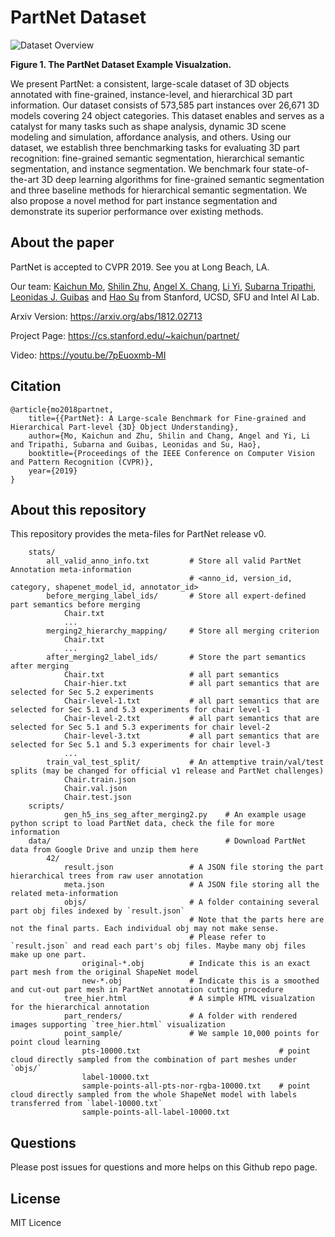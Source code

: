 # PartNet Dataset

![Dataset Overview](https://github.com/daerduoCarey/partnet_dataset/blob/master/images/data_visu.png)

**Figure 1. The PartNet Dataset Example Visualzation.**

We present PartNet: a consistent, large-scale dataset of 3D objects annotated with fine-grained, instance-level, and hierarchical 3D part information. Our dataset consists of 573,585 part instances over 26,671 3D models covering 24 object categories. This dataset enables and serves as a catalyst for many tasks such as shape analysis, dynamic 3D scene modeling and simulation, affordance analysis, and others. Using our dataset, we establish three benchmarking tasks for evaluating 3D part recognition: fine-grained semantic segmentation, hierarchical semantic segmentation, and instance segmentation. We benchmark four state-of-the-art 3D deep learning algorithms for fine-grained semantic segmentation and three baseline methods for hierarchical semantic segmentation. We also propose a novel method for part instance segmentation and demonstrate its superior performance over existing methods.

## About the paper

PartNet is accepted to CVPR 2019. See you at Long Beach, LA.

Our team: [Kaichun Mo](https://cs.stanford.edu/~kaichun), [Shilin Zhu](http://cseweb.ucsd.edu/~shz338/), [Angel X. Chang](https://angelxuanchang.github.io/), [Li Yi](https://cs.stanford.edu/~ericyi/), [Subarna Tripathi](https://subarnatripathi.github.io/), [Leonidas J. Guibas](https://geometry.stanford.edu/member/guibas/) and [Hao Su](http://cseweb.ucsd.edu/~haosu/) from Stanford, UCSD, SFU and Intel AI Lab.

Arxiv Version: https://arxiv.org/abs/1812.02713

Project Page: https://cs.stanford.edu/~kaichun/partnet/

Video: https://youtu.be/7pEuoxmb-MI

## Citation

    @article{mo2018partnet,
        title={{PartNet}: A Large-scale Benchmark for Fine-grained and Hierarchical Part-level {3D} Object Understanding},
        author={Mo, Kaichun and Zhu, Shilin and Chang, Angel and Yi, Li and Tripathi, Subarna and Guibas, Leonidas and Su, Hao},
        booktitle={Proceedings of the IEEE Conference on Computer Vision and Pattern Recognition (CVPR)},
        year={2019}
    }

## About this repository

This repository provides the meta-files for PartNet release v0. 


```
    stats/
        all_valid_anno_info.txt         # Store all valid PartNet Annotation meta-information
                                        # <anno_id, version_id, category, shapenet_model_id, annotator_id>
        before_merging_label_ids/       # Store all expert-defined part semantics before merging
            Chair.txt
            ...
        merging2_hierarchy_mapping/     # Store all merging criterion
            Chair.txt
            ...
        after_merging2_label_ids/       # Store the part semantics after merging
            Chair.txt                   # all part semantics
            Chair-hier.txt              # all part semantics that are selected for Sec 5.2 experiments
            Chair-level-1.txt           # all part semantics that are selected for Sec 5.1 and 5.3 experiments for chair level-1
            Chair-level-2.txt           # all part semantics that are selected for Sec 5.1 and 5.3 experiments for chair level-2
            Chair-level-3.txt           # all part semantics that are selected for Sec 5.1 and 5.3 experiments for chair level-3
            ...
        train_val_test_split/           # An attemptive train/val/test splits (may be changed for official v1 release and PartNet challenges)
            Chair.train.json
            Chair.val.json
            Chair.test.json
    scripts/
            gen_h5_ins_seg_after_merging2.py    # An example usage python script to load PartNet data, check the file for more information
    data/                                       # Download PartNet data from Google Drive and unzip them here
        42/
            result.json                 # A JSON file storing the part hierarchical trees from raw user annotation
            meta.json                   # A JSON file storing all the related meta-information
            objs/                       # A folder containing several part obj files indexed by `result.json`
                                        # Note that the parts here are not the final parts. Each individual obj may not make sense.
                                        # Please refer to `result.json` and read each part's obj files. Maybe many obj files make up one part.
                original-*.obj          # Indicate this is an exact part mesh from the original ShapeNet model
                new-*.obj               # Indicate this is a smoothed and cut-out part mesh in PartNet annotation cutting procedure
            tree_hier.html              # A simple HTML visualzation for the hierarchical annotation
            part_renders/               # A folder with rendered images supporting `tree_hier.html` visualization
            point_sample/               # We sample 10,000 points for point cloud learning
                pts-10000.txt                               # point cloud directly sampled from the combination of part meshes under `objs/`
                label-10000.txt
                sample-points-all-pts-nor-rgba-10000.txt    # point cloud directly sampled from the whole ShapeNet model with labels transferred from `label-10000.txt`
                sample-points-all-label-10000.txt

```

## Questions

Please post issues for questions and more helps on this Github repo page.


## License

MIT Licence

